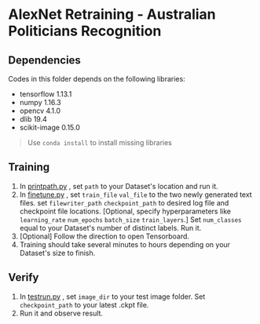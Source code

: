 # AlexNet Retraining - Australian Politicians Recognition
## Dependencies
Codes in this folder depends on the following libraries:
- tensorflow 1.13.1
- numpy 1.16.3
- opencv  4.1.0
- dlib 19.4 
- scikit-image 0.15.0
> Use `conda install` to install missing libraries
## Training
1. In [printpath.py](https://github.com/HanwenZheng/PoliticiansAU_Recognition/blob/master/Alexnet/printpath.py "printpath.py") , set `path` to your Dataset's location and run it.
2. In [finetune.py](https://github.com/HanwenZheng/PoliticiansAU_Recognition/blob/master/Alexnet/finetune.py "finetune.py") ,  set `train_file` `val_file` to the two newly generated text files. set `filewriter_path` `checkpoint_path` to desired log file and checkpoint file locations. [Optional, specify hyperparameters like `learning_rate` `num_epochs` `batch_size` `train_layers`.] Set `num_classes` equal to your Dataset's number of distinct labels. Run it.
3. [Optional] Follow the direction to open Tensorboard.
4. Training should take several minutes to hours depending on your Dataset's size to finish.
## Verify
1. In [testrun.py](https://github.com/HanwenZheng/PoliticiansAU_Recognition/blob/master/Alexnet/testrun.py "testrun.py") , set `image_dir` to your test image folder. Set `checkpoint_path` to your latest .ckpt file.
2. Run it and observe result.
